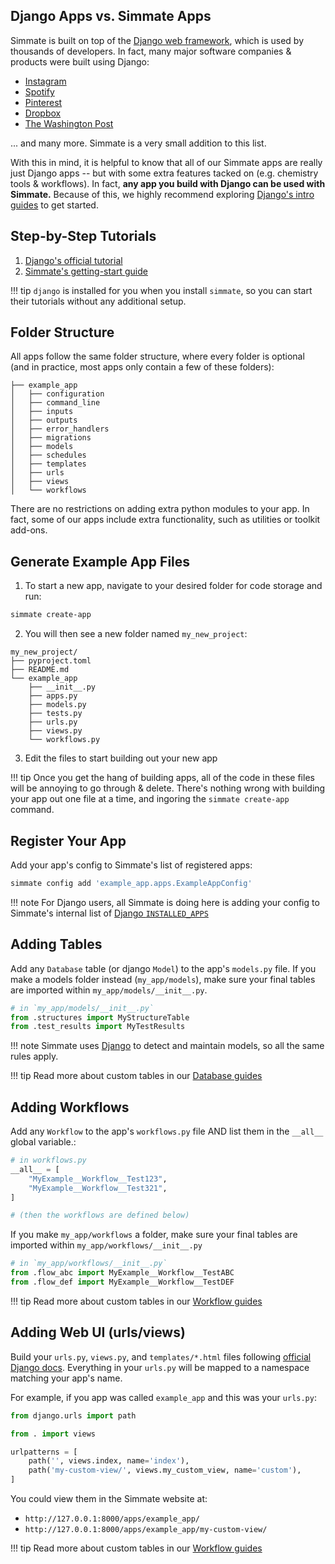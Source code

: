 ## Django Apps vs. Simmate Apps

Simmate is built on top of the [Django web framework](https://www.djangoproject.com/), which is used by thousands of developers. In fact, many major software companies & products were built using Django:

- [Instagram](https://www.instagram.com/)
- [Spotify](https://open.spotify.com/)
- [Pinterest](https://www.pinterest.com/)
- [Dropbox](https://www.dropbox.com/)
- [The Washington Post](https://www.washingtonpost.com/)

... and many more. Simmate is a very small addition to this list. 

With this in mind, it is helpful to know that all of our Simmate apps are really just Django apps -- but with some extra features tacked on (e.g. chemistry tools & workflows). In fact, **any app you build with Django can be used with Simmate.** Because of this, we highly recommend exploring [Django's intro guides](https://docs.djangoproject.com/en/5.2/intro/) to get started.


## Step-by-Step Tutorials

1. [Django's official tutorial](https://docs.djangoproject.com/en/5.2/intro/)
2. [Simmate's getting-start guide](/getting_started/custom_tables_and_apps/create_a_custom_app.md)

!!! tip
    `django` is installed for you when you install `simmate`, so you can start their tutorials without any additional setup.

## Folder Structure

All apps follow the same folder structure, where every folder is optional (and in practice, most apps only contain a few of these folders):

```
├── example_app
│   ├── configuration
│   ├── command_line
│   ├── inputs
│   ├── outputs
│   ├── error_handlers
│   ├── migrations
│   ├── models
│   ├── schedules
│   ├── templates
│   ├── urls
│   ├── views
│   └── workflows
```

There are no restrictions on adding extra python modules to your app. In fact, some of our apps include extra functionality, such as utilities or toolkit add-ons.


## Generate Example App Files

1. To start a new app, navigate to your desired folder for code storage and run:
``` bash
simmate create-app
```

2. You will then see a new folder named `my_new_project`:
```
my_new_project/
├── pyproject.toml
├── README.md
└── example_app
    ├── __init__.py
    ├── apps.py
    ├── models.py
    ├── tests.py
    ├── urls.py
    ├── views.py
    └── workflows.py
```

3. Edit the files to start building out your new app

!!! tip
    Once you get the hang of building apps, all of the code in these files will be annoying to go through & delete. There's nothing wrong with building your app out one file at a time, and ingoring the `simmate create-app` command.


## Register Your App

Add your app's config to Simmate's list of registered apps:

``` bash
simmate config add 'example_app.apps.ExampleAppConfig'
```

!!! note
    For Django users, all Simmate is doing here is adding your config to Simmate's internal list of [Django `INSTALLED_APPS`](https://docs.djangoproject.com/en/5.1/ref/settings/#std-setting-INSTALLED_APPS)


## Adding Tables

Add any `Database` table (or django `Model`) to the app's `models.py` file. If you make a models folder instead (`my_app/models`), make sure your final tables are imported within `my_app/models/__init__.py`.

``` python
# in `my_app/models/__init__.py`
from .structures import MyStructureTable
from .test_results import MyTestResults
```

!!! note
    Simmate uses [Django](https://docs.djangoproject.com/en/5.2/topics/db/models/) to detect and maintain models, so all the same rules apply.
    
!!! tip
    Read more about custom tables in our [Database guides](/full_guides/database/custom_tables.md)

## Adding Workflows

Add any `Workflow` to the app's `workflows.py` file AND list them in the `__all__` global variable.:
``` python
# in workflows.py
__all__ = [
    "MyExample__Workflow__Test123",
    "MyExample__Workflow__Test321",
]

# (then the workflows are defined below)
```

If you make `my_app/workflows` a folder, make sure your final tables are imported within `my_app/workflows/__init__.py`
``` python
# in `my_app/workflows/__init__.py`
from .flow_abc import MyExample__Workflow__TestABC
from .flow_def import MyExample__Workflow__TestDEF
```

!!! tip
    Read more about custom tables in our [Workflow guides](/full_guides/workflows/creating_basic_workflows.md)


## Adding Web UI (urls/views)

Build your `urls.py`, `views.py`, and `templates/*.html` files following [official Django docs](https://docs.djangoproject.com/en/5.2/). Everything in your `urls.py` will be mapped to a namespace matching your app's name.

For example, if you app was called `example_app` and this was your `urls.py`:

``` python
from django.urls import path

from . import views

urlpatterns = [
    path('', views.index, name='index'),
    path('my-custom-view/', views.my_custom_view, name='custom'),
]
```

You could view them in the Simmate website at:

- `http://127.0.0.1:8000/apps/example_app/`
- `http://127.0.0.1:8000/apps/example_app/my-custom-view/`

!!! tip
    Read more about custom tables in our [Workflow guides](/full_guides/website/creating_views.md)
